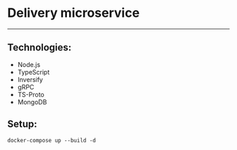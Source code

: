 # Delivery microservice

___

## Technologies:

- Node.js
- TypeScript
- Inversify
- gRPC
- TS-Proto
- MongoDB

## Setup:

```
docker-compose up --build -d
```